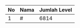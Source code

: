 | No | Nama            | Jumlah Level |
|----|-----------------|--------------|
| 1  | #    |    6814        |
